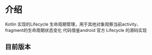# 介绍

  Kotlin 实现的Lifecycle 生命周期管理，用于其他对象观察当前activity、fragment的生命周期状态变化
  代码借鉴android 官方 Lifecycle 的源码实现
  
## 目前版本
  

